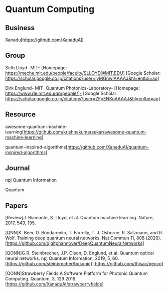 # Quantum Computing

## Business

Xanadu[https://github.com/XanaduAI]

## Group

Seth Lloyd-
MIT-
[Homepage: https://meche.mit.edu/people/faculty/SLLOYD@MIT.EDU]
[Google Scholar: https://scholar.google.co.jp/citations?user=lyMGnwIAAAAJ&hl=en&oi=ao]

Dirk Englund-
MIT-
Quantum Photonics-Laboratory-
[Homepage: https://www.rle.mit.edu/qp/people/]-
[Google Scholar: https://scholar.google.co.jp/citations?user=ZFpENKoAAAAJ&hl=en&oi=ao]

## Resource

awesome-quantum-machine-learning[https://github.com/krishnakumarsekar/awesome-quantum-machine-learning]

quantum-inspired-algorithms[https://github.com/XanaduAI/quantum-inspired-algorithms]

## Journal

npj Quantum Information

Quantum

## Papers

[Review]J. Biamonte, S. Lloyd, et al. Quantum machine learning. Nature, 2017, 549, 195.

[QNN]K. Beer, D. Bondarenko, T. Farrelly, T. J. Osborne, R. Salzmann, and R. Wolf. Training deep quantum neural networks. Nat Commun 11, 808 (2020).
[https://github.com/qigitphannover/DeepQuantumNeuralNetworks]

[QONN]G.R. Steinbrecher, J.P. Olson, D. Englund, et al. Quantum optical neural networks. npj Quantum Information, 2019, 5, 60.
[https://github.com/steinbrecher/bosonic]
[https://github.com/thisac/qecco]

[QONN]Strawberry Fields A Software Platform for Photonic Quantum Computing. Quantum, 3, 129 2019.[https://github.com/XanaduAI/strawberryfields]
